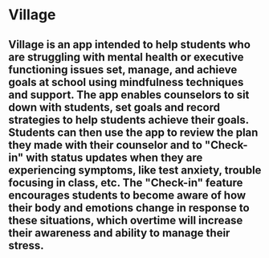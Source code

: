 # Village

## Village is an app intended to help students who are struggling with mental health or executive functioning issues set, manage, and achieve goals at school using mindfulness techniques and support. The app enables counselors to sit down with students, set goals and record strategies to help students achieve their goals. Students can then use the app to review the plan they made with their counselor and to "Check-in" with status updates when they are experiencing symptoms, like test anxiety, trouble focusing in class, etc. The "Check-in" feature encourages students to become aware of how their body and emotions change in response to these situations, which overtime will increase their awareness and ability to manage their stress. 
